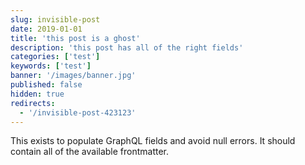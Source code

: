 ```yaml
---
slug: invisible-post
date: 2019-01-01
title: 'this post is a ghost'
description: 'this post has all of the right fields'
categories: ['test']
keywords: ['test']
banner: '/images/banner.jpg'
published: false
hidden: true
redirects:
  - '/invisible-post-423123'
---
```


This exists to populate GraphQL fields and avoid null errors. It should contain all of the available frontmatter.
